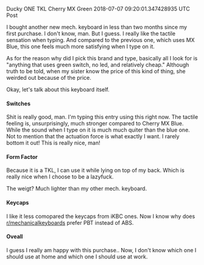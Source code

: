 Ducky ONE TKL Cherry MX Green
2018-07-07 09:20:01.347428935 UTC
Post

I bought another new mech. keyboard in less than two months since my first purchase.
I don't know, man.
But I guess. I really like the tactile sensation when typing.
And compared to the previous one, which uses MX Blue, this one feels much more
satisfying when I type on it.

As for the reason why did I pick this brand and type, basically all I look for is
"anything that uses green switch, no led, and relatively cheap."
Although truth to be told, when my sister know the price of this kind of thing,
she weirded out because of the price.

Okay, let's talk about this keyboard itself.

#### Switches
Shit is really good, man.
I'm typing this entry using this right now.
The tactile feeling is, unsurprisingly, much stronger compared to Cherry MX Blue.
While the sound when I type on it is much much quiter than the blue one.
Not to mention that the actuation force is what exactly I want.
I rarely bottom it out!
This is really nice, man!

#### Form Factor
Because it is a TKL, I can use it while lying on top of my back.
Which is really nice when I choose to be a lazyfuck.

The weigt? Much lighter than my other mech. keyboard.

#### Keycaps
I like it less comopared the keycaps from iKBC ones.
Now I know why does [r/mechanicalkeyboards](https://reddit.com/r/mechanicalkeyboards)
prefer PBT instead of ABS.

#### Oveall
I guess I really am happy with this purchase..
Now, I don't know which one I should use at home and which one I should use at work.

